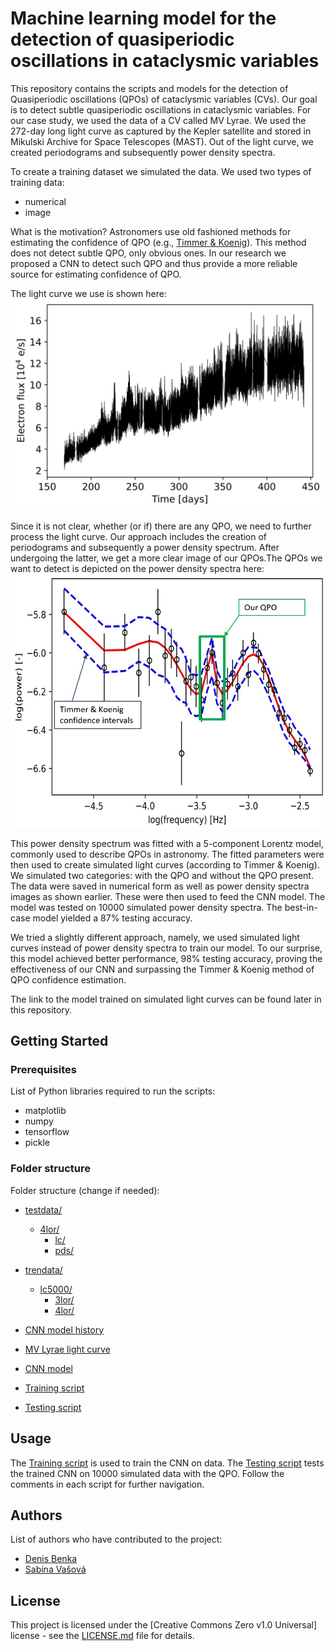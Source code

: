 # Machine learning model for the detection of quasiperiodic oscillations in cataclysmic variables

This repository contains the scripts and models for the detection of Quasiperiodic oscillations (QPOs) of cataclysmic variables (CVs). Our goal is to detect subtle quasiperiodic oscillations in cataclysmic variables. For our case study, we used the data of a CV called MV Lyrae. We used the 272-day long light curve as captured by the Kepler satellite and stored in Mikulski Archive for Space Telescopes (MAST). Out of the light curve, we created periodograms and subsequently power density spectra.

To create a training dataset we simulated the data. We used two types of training data:
* numerical
* image

What is the motivation? Astronomers use old fashioned methods for estimating the confidence of QPO (e.g., [Timmer & Koenig](https://articles.adsabs.harvard.edu/pdf/1995A%26A...300..707T)). This method does not detect subtle QPO, only obvious ones. In our research we proposed a CNN to detect such QPO and thus provide a more reliable source for estimating confidence of QPO.

The light curve we use is shown here:
![Light curve](./lcall.png)

Since it is not clear, whether (or if) there are any QPO, we need to further process the light curve. Our approach includes the creation of periodograms and subsequently a power density spectrum. After undergoing the latter, we get a more clear image of our QPOs.The QPOs we want to detect is depicted on the power density spectra here: 
![QPO-w/confidence](./QPOwconfidence.jpg)


This power density spectrum was fitted with a 5-component Lorentz model, commonly used to describe QPOs in astronomy. The fitted parameters were then used to create simulated light curves (according to Timmer & Koenig). We simulated two categories: with the QPO and without the QPO present. The data were saved in numerical form as well as power density spectra images as shown earlier. These were then used to feed the CNN model. The model was tested on 10000 simulated power density spectra. The best-in-case model yielded a 87% testing accuracy.

We tried a slightly different approach, namely, we used simulated light curves instead of power density spectra to train our model. To our surprise, this model achieved better performance, 98% testing accuracy, proving the effectiveness of our CNN and surpassing the Timmer & Koenig method of QPO confidence estimation.

The link to the model trained on simulated light curves can be found later in this repository.

## Getting Started

### Prerequisites

List of Python libraries required to run the scripts:
* matplotlib
* numpy
* tensorflow
* pickle

### Folder structure

Folder structure (change if needed):
* [testdata/](./testdata) 
  * [4lor/](./testdata/4lor/) 
    * [lc/](./testdata/4lor/lc/)      
    * [pds/](./testdata/4lor/pds/)  
* [trendata/](./trendata/)
  * [lc5000/](./trendata/lc5000/)
    * [3lor/](./trendata/lc5000/3lor/)
    * [4lor/](./trendata/lc5000/4lor/)

* [CNN model history](./historyModel5000_lc)
* [MV Lyrae light curve](./lc_scaringi_all.dat)
* [CNN model](./model5000_lc.tflite)

* [Training script](./QPO_imagrecog_LC_train.py)
* [Testing script](./QPO_imagrecog_LC_test.py)



## Usage

The [Training script](./QPO_imagrecog_LC_train.py) is used to train the CNN on data. 
The [Testing script](./QPO_imagrecog_LC_test.py) tests the trained CNN on 10000 simulated data with the QPO. 
Follow the comments in each script for further navigation.

<!-- ## Contributing

Guidelines on how to contribute to the project.

-->
## Authors

List of authors who have contributed to the project:

* [Denis Benka](https://www.linkedin.com/in/denis-benka/)
* [Sabína Vašová](https://www.linkedin.com/in/sabina-vasova/)

## License

This project is licensed under the [Creative Commons Zero v1.0 Universal] license - see the [LICENSE.md](LICENSE.md) file for details.
